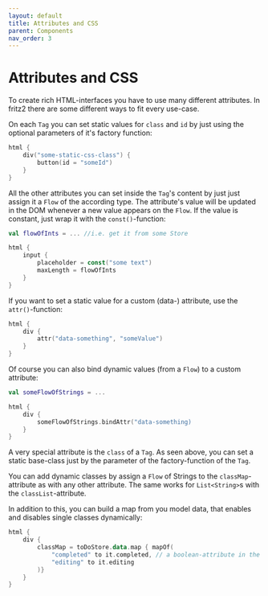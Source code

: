 ```yaml
---
layout: default
title: Attributes and CSS
parent: Components
nav_order: 3
---
```

# Attributes and CSS

To create rich HTML-interfaces you have to use many different attributes. In fritz2 there are some different ways to fit every use-case.

On each `Tag` you can set static values for `class` and `id` by just using the optional parameters of it's factory function:
```kotlin
html {
    div("some-static-css-class") {
        button(id = "someId")
    }
}
```

All the other attributes you can set inside the `Tag`'s content by just just assign it a `Flow` of the according type. The attribute's value will be updated in the DOM whenever a new value appears on the `Flow`. If the value is constant, just wrap it with the `const()`-function:
```kotlin
val flowOfInts = ... //i.e. get it from some Store

html {
    input {
        placeholder = const("some text")
        maxLength = flowOfInts
    }
}
```

If you want to set a static value for a custom (data-) attribute, use the `attr()`-function:
```kotlin
html {
    div {
        attr("data-something", "someValue")
    }
}
```

Of course you can also bind dynamic values (from a `Flow`) to a custom attribute:
```kotlin
val someFlowOfStrings = ... 

html {
    div {
        someFlowOfStrings.bindAttr("data-something)
    }
}
```

A very special attribute is the `class` of a `Tag`. As seen above, you can set a static base-class just by the parameter of the factory-function of the `Tag`.

You can add dynamic classes by assign a `Flow` of Strings to the `classMap`-attribute as with any other attribute. The same works for `List<String>`s with the `classList`-attribute.

In addition to this, you can build a map from you model data, that enables and disables single classes dynamically:
```kotlin
html {
    div {
        classMap = toDoStore.data.map { mapOf(
            "completed" to it.completed, // a boolean-attribute in the data-model
            "editing" to it.editing
        )}
    }
}
```